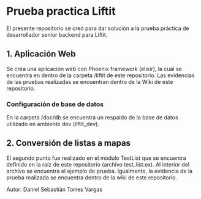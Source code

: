 # Prueba practica Liftit
El presente repositorio se creó para dar solución a la prueba práctica de desarrollador senior backend para Liftit.

## 1. Aplicación Web
Se crea una aplicación web con Phoenix framework (elixir), la cuál se encuentra en dentro de la carpeta /liftit de este repositorio. 
Las evidencias de las pruebas realizadas se encuentran dentro de la Wiki de este repositorio.

### Configuración de base de datos
En la carpeta /doc/db se encuentra un respaldo de la base de datos utilizado en ambiente dev (liftit_dev).

## 2. Conversión de listas a mapas
El segundo punto fue realizado en el módulo TestList que se encuentra definido en la raíz de este repositorio (archivo test_list.ex). Al interior del archivo se encuentra el ejemplo de prueba.
Igualmente, la evidencia de la prueba realizada se encuentra dentro de la wiki de este repositorio.

Autor: Daniel Sebastián Torres Vargas